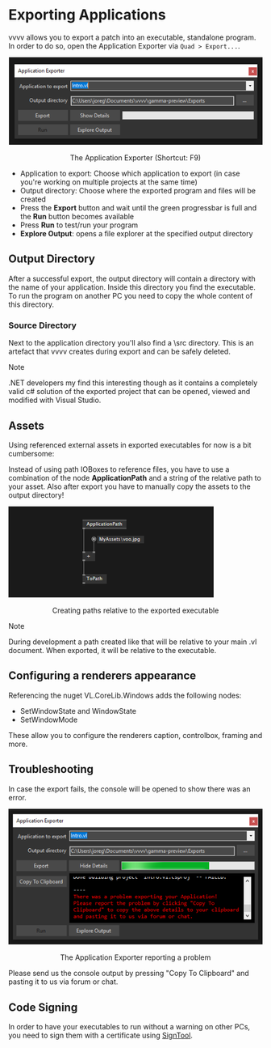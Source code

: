 # Exporting Applications

vvvv allows you to export a patch into an executable, standalone program. In order to do so, open the Application Exporter via `Quad > Export...`.

![](../../images/hde/exporting-35690.png)
<center>The Application Exporter (Shortcut: F9)</center>

* Application to export: Choose which application to export (in case you're working on multiple projects at the same time)
* Output directory: Choose where the exported program and files will be created
* Press the __Export__ button and wait until the green progressbar is full and the __Run__ button becomes available
* Press __Run__ to test/run your program
* __Explore Output__: opens a file explorer at the specified output directory

## Output Directory
After a successful export, the output directory will contain a directory with the name of your application. Inside this directory you find the executable. To run the program on another PC you need to copy the whole content of this directory.

### Source Directory
Next to the application directory you'll also find a \src directory. This is an artefact that vvvv creates during export and can be safely deleted.

> [!NOTE]
> .NET developers my find this interesting though as it contains a completely valid c# solution of the exported project that can be opened, viewed and modified with Visual Studio.

## Assets

Using referenced external assets in exported executables for now is a bit cumbersome:

Instead of using path IOBoxes to reference files, you have to use a combination of the node __ApplicationPath__ and a string of the relative path to your asset. Also after export you have to manually copy the assets to the output directory!

![](../../images/hde/exporting-1837f.png)
<center>Creating paths relative to the exported executable</center>

> [!NOTE]
> During development a path created like that will be relative to your main .vl document. When exported, it will be relative to the executable.

## Configuring a renderers appearance

Referencing the nuget VL.CoreLib.Windows adds the following nodes:

* SetWindowState and WindowState
* SetWindowMode

These allow you to configure the renderers caption, controlbox, framing and more.

## Troubleshooting
In case the export fails, the console will be opened to show there was an error.

![](../../images/hde/exporting-74bc1.png)
<center>The Application Exporter reporting a problem</center>

Please send us the console output by pressing "Copy To Clipboard" and pasting it to us via forum or chat.

## Code Signing
In order to have your executables to run without a warning on other PCs, you need to sign them with a certificate using [SignTool](https://docs.microsoft.com/en-us/windows/win32/seccrypto/signtool).
